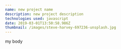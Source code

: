 ```yaml
---
name: new project name
description: new project description
technologies used: javascript
date: 2019-03-01T13:50:58.986Z
thumbnail: /images/steve-harvey-697236-unsplash.jpg
---
```

my body
